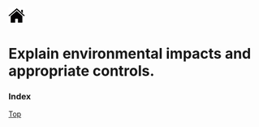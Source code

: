 [![Home](/img/home.jpg)](Readme.md)


# Explain environmental impacts and appropriate controls.
### Index 




[Top](#Index)